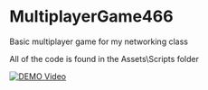 # MultiplayerGame466
Basic multiplayer game for my networking class

All of the code is found in the Assets\Scripts folder

[![DEMO Video](https://img.youtube.com/vi/aabZw4ifxRI/0.jpg)](https://www.youtube.com/watch?v=aabZw4ifxRI "DEMO Video")
